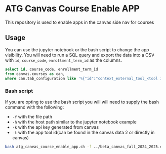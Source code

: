 # ATG Canvas Course Enable APP
This repository is used to enable apps in the canvas side nav for courses
## Usage
You can use the jupyter notebook or the bash script to change the app visibility. You will need to run a SQL query and export the data into a CSV with `id`, `course_code`, `enrollment_term_id` as the columns.
```sql
select id, course_code, enrollment_term_id
from canvas.courses as can,
where can.tab_configuration like '%{"id":"context_external_tool_<tool id>","hidden":true}%' and enrollment_term_id='<term id>'
```

### Bash script
If you are opting to use the bash script you will will need to supply the bash command with the following:
- `-f` with the file path
- `-h` with the host path similar to the jupyter notebook example
- `-k` with the api key generated from canvas
- `-t` with the app tool id(can be found in the canvas data 2 or directly in canvas)

```bash
bash atg_canvas_course_enable_app.sh -f ../beta_canvas_fall_2024_2025.csv -h 'school.canvas.com' -k 'some-super-secret-key' -t 99999
```

